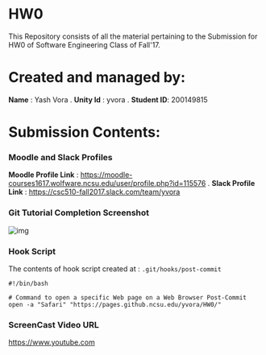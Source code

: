 # HW0

This Repository consists of all the material pertaining to the Submission for HW0 of Software Engineering Class of Fall'17.

# Created and managed by:
**Name** : Yash Vora . 
**Unity Id** : yvora . 
**Student ID**: 200149815

# Submission Contents:

### Moodle and Slack Profiles
**Moodle Profile Link** : https://moodle-courses1617.wolfware.ncsu.edu/user/profile.php?id=115576 . 
**Slack Profile Link** : https://csc510-fall2017.slack.com/team/yvora

### Git Tutorial Completion Screenshot
![img](https://github.ncsu.edu/yvora/HW0/blob/master/HW0%20-%20Git.png?raw=true)

### Hook Script
The contents of hook script created at : `.git/hooks/post-commit` 
```shell
#!/bin/bash

# Command to open a specific Web page on a Web Browser Post-Commit
open -a "Safari" "https://pages.github.ncsu.edu/yvora/HW0/"
```

### ScreenCast Video URL
https://www.youtube.com
